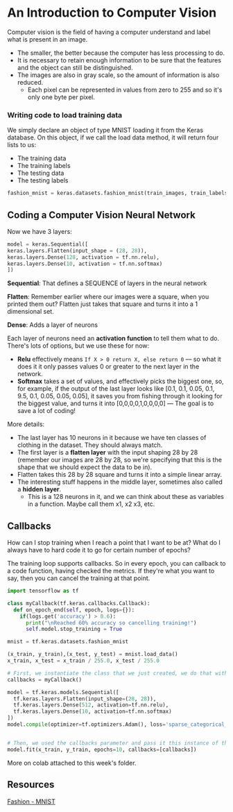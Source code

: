 # An Introduction to Computer Vision

Computer vision is the field of having a computer understand and label what is present in an image.

* The smaller, the better because the computer has less processing to do.
*  It is necessary to retain enough information to be sure that the features and the object can still be distinguished.
* The images are also in gray scale, so the amount of information is also reduced.
  * Each pixel can be represented in values from zero to 255 and so it's only one byte per pixel.

### Writing code to load training data

We simply declare an object of type MNIST loading it from the Keras database. On this object, if we call the load data method, it will return four lists to us:
* The training data
* The training labels
* The testing data
* The testing labels
```python
fashion_mnist = keras.datasets.fashion_mnist(train_images, train_labels) , (test_images, test_labels) = fashion_mnist.load_data()
```

## Coding a Computer Vision Neural Network

Now we have 3 layers:
```python
model = keras.Sequential([
keras.layers.Flatten(input_shape = (28, 28)),
keras.layers.Dense(128, activation = tf.nn.relu),
keras.layers.Dense(10, activation = tf.nn.softmax)
])
```
**Sequential**: That defines a SEQUENCE of layers in the neural network


**Flatten**: Remember earlier where our images were a square, when you printed them out? Flatten just takes that square and turns it into a 1 dimensional set.


**Dense**: Adds a layer of neurons


Each layer of neurons need an **activation function** to tell them what to do. There's lots of options, but we use these for now:

* **Relu** effectively means `If X > 0 return X, else return 0` –– so what it does it it only passes values 0 or greater to the next layer in the network.
* **Softmax** takes a set of values, and effectively picks the biggest one, so, for example, if the output of the last layer looks like [0.1, 0.1, 0.05, 0.1, 9.5, 0.1, 0.05, 0.05, 0.05], it saves you from fishing through it looking for the biggest value, and turns it into [0,0,0,0,1,0,0,0,0] –– The goal is to save a lot of coding!

More details:

* The last layer has 10 neurons in it because we have ten classes of clothing in the dataset. They should always match.
* The first layer is a **flatten layer** with the input shaping 28 by 28 (remember our images are 28 by 28, so we're specifying that this is the shape that we should expect the data to be in).
* Flatten takes this 28 by 28 square and turns it into a simple linear array.
* The interesting stuff happens in the middle layer, sometimes also called a **hidden layer**.
  * This is a 128 neurons in it, and we can think about these as variables in a function. Maybe call them x1, x2 x3, etc.

## Callbacks

How can I stop training when I reach a point that I want to be at? What do I always have to hard code it to go for certain number of epochs?


The training loop supports callbacks. So in every epoch, you can callback to a code function, having checked the metrics. If they're what you want to say, then you can cancel the training at that point.

```python
import tensorflow as tf

class myCallback(tf.keras.callbacks.Callback):
  def on_epoch_end(self, epoch, logs={}):
    if(logs.get('accuracy') > 0.6):
      print("\nReached 60% accuracy so cancelling training!")
      self.model.stop_training = True

mnist = tf.keras.datasets.fashion_mnist

(x_train, y_train),(x_test, y_test) = mnist.load_data()
x_train, x_test = x_train / 255.0, x_test / 255.0

# First, we instantiate the class that we just created, we do that with this code.
callbacks = myCallback()

model = tf.keras.models.Sequential([
  tf.keras.layers.Flatten(input_shape=(28, 28)),
  tf.keras.layers.Dense(512, activation=tf.nn.relu),
  tf.keras.layers.Dense(10, activation=tf.nn.softmax)
])
model.compile(optimizer=tf.optimizers.Adam(), loss='sparse_categorical_crossentropy', metrics=['accuracy'])


# Then, we used the callbacks parameter and pass it this instance of the class.
model.fit(x_train, y_train, epochs=10, callbacks=[callbacks])
```


More on colab attached to this week's folder.


## Resources
[Fashion - MNIST](https://github.com/zalandoresearch/fashion-mnist)



